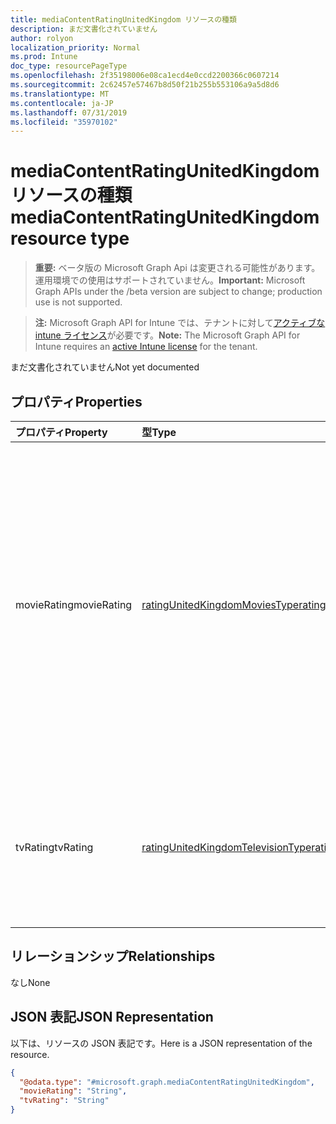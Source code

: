 ```yaml
---
title: mediaContentRatingUnitedKingdom リソースの種類
description: まだ文書化されていません
author: rolyon
localization_priority: Normal
ms.prod: Intune
doc_type: resourcePageType
ms.openlocfilehash: 2f35198006e08ca1ecd4e0ccd2200366c0607214
ms.sourcegitcommit: 2c62457e57467b8d50f21b255b553106a9a5d8d6
ms.translationtype: MT
ms.contentlocale: ja-JP
ms.lasthandoff: 07/31/2019
ms.locfileid: "35970102"
---
```

# <a name="mediacontentratingunitedkingdom-resource-type"></a><span data-ttu-id="46b95-103">mediaContentRatingUnitedKingdom リソースの種類</span><span class="sxs-lookup"><span data-stu-id="46b95-103">mediaContentRatingUnitedKingdom resource type</span></span>

> <span data-ttu-id="46b95-104">**重要:** ベータ版の Microsoft Graph Api は変更される可能性があります。運用環境での使用はサポートされていません。</span><span class="sxs-lookup"><span data-stu-id="46b95-104">**Important:** Microsoft Graph APIs under the /beta version are subject to change; production use is not supported.</span></span>

> <span data-ttu-id="46b95-105">**注:** Microsoft Graph API for Intune では、テナントに対して[アクティブな intune ライセンス](https://go.microsoft.com/fwlink/?linkid=839381)が必要です。</span><span class="sxs-lookup"><span data-stu-id="46b95-105">**Note:** The Microsoft Graph API for Intune requires an [active Intune license](https://go.microsoft.com/fwlink/?linkid=839381) for the tenant.</span></span>

<span data-ttu-id="46b95-106">まだ文書化されていません</span><span class="sxs-lookup"><span data-stu-id="46b95-106">Not yet documented</span></span>

## <a name="properties"></a><span data-ttu-id="46b95-107">プロパティ</span><span class="sxs-lookup"><span data-stu-id="46b95-107">Properties</span></span>
|<span data-ttu-id="46b95-108">プロパティ</span><span class="sxs-lookup"><span data-stu-id="46b95-108">Property</span></span>|<span data-ttu-id="46b95-109">型</span><span class="sxs-lookup"><span data-stu-id="46b95-109">Type</span></span>|<span data-ttu-id="46b95-110">説明</span><span class="sxs-lookup"><span data-stu-id="46b95-110">Description</span></span>|
|:---|:---|:---|
|<span data-ttu-id="46b95-111">movieRating</span><span class="sxs-lookup"><span data-stu-id="46b95-111">movieRating</span></span>|[<span data-ttu-id="46b95-112">ratingUnitedKingdomMoviesType</span><span class="sxs-lookup"><span data-stu-id="46b95-112">ratingUnitedKingdomMoviesType</span></span>](../resources/intune-deviceconfig-ratingunitedkingdommoviestype.md)|<span data-ttu-id="46b95-113">英国向けに選択されている映画のレーティング。</span><span class="sxs-lookup"><span data-stu-id="46b95-113">Movies rating selected for United Kingdom.</span></span> <span data-ttu-id="46b95-114">可能な値は、`allAllowed`、`allBlocked`、`general`、`universalChildren`、`parentalGuidance`、`agesAbove12Video`、`agesAbove12Cinema`、`agesAbove15`、`adults` です。</span><span class="sxs-lookup"><span data-stu-id="46b95-114">Possible values are: `allAllowed`, `allBlocked`, `general`, `universalChildren`, `parentalGuidance`, `agesAbove12Video`, `agesAbove12Cinema`, `agesAbove15`, `adults`.</span></span>|
|<span data-ttu-id="46b95-115">tvRating</span><span class="sxs-lookup"><span data-stu-id="46b95-115">tvRating</span></span>|[<span data-ttu-id="46b95-116">ratingUnitedKingdomTelevisionType</span><span class="sxs-lookup"><span data-stu-id="46b95-116">ratingUnitedKingdomTelevisionType</span></span>](../resources/intune-deviceconfig-ratingunitedkingdomtelevisiontype.md)|<span data-ttu-id="46b95-117">英国向けに選択されているテレビのレーティング。</span><span class="sxs-lookup"><span data-stu-id="46b95-117">TV rating selected for United Kingdom.</span></span> <span data-ttu-id="46b95-118">可能な値は、`allAllowed`、`allBlocked`、`caution` です。</span><span class="sxs-lookup"><span data-stu-id="46b95-118">Possible values are: `allAllowed`, `allBlocked`, `caution`.</span></span>|

## <a name="relationships"></a><span data-ttu-id="46b95-119">リレーションシップ</span><span class="sxs-lookup"><span data-stu-id="46b95-119">Relationships</span></span>
<span data-ttu-id="46b95-120">なし</span><span class="sxs-lookup"><span data-stu-id="46b95-120">None</span></span>

## <a name="json-representation"></a><span data-ttu-id="46b95-121">JSON 表記</span><span class="sxs-lookup"><span data-stu-id="46b95-121">JSON Representation</span></span>
<span data-ttu-id="46b95-122">以下は、リソースの JSON 表記です。</span><span class="sxs-lookup"><span data-stu-id="46b95-122">Here is a JSON representation of the resource.</span></span>
<!-- {
  "blockType": "resource",
  "@odata.type": "microsoft.graph.mediaContentRatingUnitedKingdom"
}
-->
``` json
{
  "@odata.type": "#microsoft.graph.mediaContentRatingUnitedKingdom",
  "movieRating": "String",
  "tvRating": "String"
}
```





